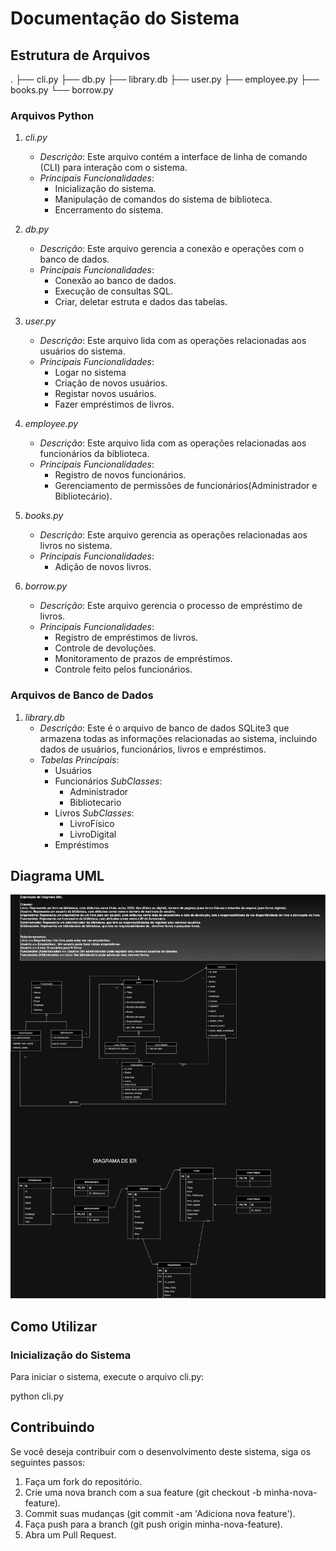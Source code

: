 # Documentação do Sistema

## Estrutura de Arquivos
.
├── cli.py
├── db.py
├── library.db
├── user.py
├── employee.py
├── books.py
└── borrow.py

### Arquivos Python

1. *cli.py*
   - *Descrição*: Este arquivo contém a interface de linha de comando (CLI) para interação com o sistema.
   - *Principais Funcionalidades*:
     - Inicialização do sistema.
     - Manipulação de comandos do sistema de biblioteca.
     - Encerramento do sistema.

2. *db.py*
   - *Descrição*: Este arquivo gerencia a conexão e operações com o banco de dados.
   - *Principais Funcionalidades*:
     - Conexão ao banco de dados.
     - Execução de consultas SQL.
     - Criar, deletar estruta e dados das tabelas.

3. *user.py*
   - *Descrição*: Este arquivo lida com as operações relacionadas aos usuários do sistema.
   - *Principais Funcionalidades*:
     - Logar no sistema
     - Criação de novos usuários.
     - Registar novos usuários.
     - Fazer empréstimos de livros.

4. *employee.py*
   - *Descrição*: Este arquivo lida com as operações relacionadas aos funcionários da biblioteca.
   - *Principais Funcionalidades*:
     - Registro de novos funcionários.
     - Gerenciamento de permissões de funcionários(Administrador e Bibliotecário).

5. *books.py*
   - *Descrição*: Este arquivo gerencia as operações relacionadas aos livros no sistema.
   - *Principais Funcionalidades*:
     - Adição de novos livros.

6. *borrow.py*
   - *Descrição*: Este arquivo gerencia o processo de empréstimo de livros.
   - *Principais Funcionalidades*:
     - Registro de empréstimos de livros.
     - Controle de devoluções.
     - Monitoramento de prazos de empréstimos.
     - Controle feito pelos funcionários.

### Arquivos de Banco de Dados

1. *library.db*
   - *Descrição*: Este é o arquivo de banco de dados SQLite3 que armazena todas as informações relacionadas ao sistema, incluindo dados de usuários, funcionários, livros e empréstimos.
   - *Tabelas Principais*:
     - Usuários
     - Funcionários
         *SubClasses*:
          - Administrador
          - Bibliotecario
     - Livros
        *SubClasses*:
          - LivroFísico
          - LivroDigital
     - Empréstimos
    

## Diagrama UML

![Diagrama UML](uml_er.png)

## Como Utilizar

### Inicialização do Sistema

Para iniciar o sistema, execute o arquivo cli.py:

python cli.py

## Contribuindo

Se você deseja contribuir com o desenvolvimento deste sistema, siga os seguintes passos:

1. Faça um fork do repositório.
2. Crie uma nova branch com a sua feature (git checkout -b minha-nova-feature).
3. Commit suas mudanças (git commit -am 'Adiciona nova feature').
4. Faça push para a branch (git push origin minha-nova-feature).
5. Abra um Pull Request.